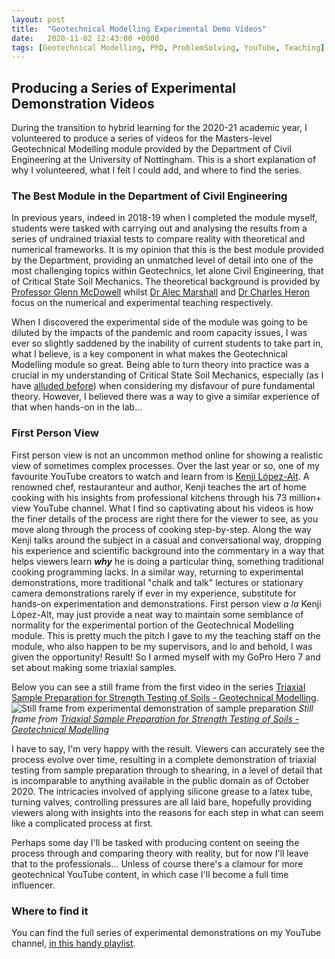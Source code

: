 ```yaml
---
layout: post
title:  "Geotechnical Modelling Experimental Demo Videos"
date:   2020-11-02 12:43:00 +0000
tags: [Geotechnical Modelling, PhD, ProblemSolving, YouTube, Teaching]
---
```


## Producing a Series of Experimental Demonstration Videos
<p class="message">
During the transition to hybrid learning for the 2020-21 academic year, I volunteered to produce a series of videos for the Masters-level Geotechnical Modelling module provided by the Department of Civil Engineering at the University of Nottingham.
This is a short explanation of why I volunteered, what I felt I could add, and where to find the series.
</p>

### The Best Module in the Department of Civil Engineering 
In previous years, indeed in 2018-19 when I completed the module myself, students were tasked with carrying out and analysing the results from a series of undrained triaxial tests to compare reality with theoretical and numerical frameworks. 
It is my opinion that this is the best module provided by the Department, providing an unmatched level of detail into one of the most challenging topics within Geotechnics, let alone Civil Engineering, that of Critical State Soil Mechanics.
The theoretical background is provided by [Professor Glenn McDowell](https://www.researchgate.net/scientific-contributions/G-R-McDowell-78338730) whilst [Dr Alec Marshall](https://www.researchgate.net/profile/Alec_Marshall) and [Dr Charles Heron](https://www.researchgate.net/profile/Charles_Heron) focus on the numerical and experimental teaching respectively. 

When I discovered the experimental side of the module was going to be diluted by the impacts of the pandemic and room capacity issues, I was ever so slightly saddened by the inability of current students to take part in, what I believe, is a key component in what makes the Geotechnical Modelling module so great. Being able to turn theory into practice was a crucial in my understanding of Critical State Soil Mechanics, especially (as I have [alluded before](https://pettey.co.uk/2020/07/29/ImposterSyndrome.html)) when considering my disfavour of pure fundamental theory.
However, I believed there was a way to give a similar experience of that when hands-on in the lab...

### First Person View
First person view is not an uncommon method online for showing a realistic view of sometimes complex processes.
Over the last year or so, one of my favourite YouTube creators to watch and learn from is [Kenji López-Alt](https://www.youtube.com/channel/UCqqJQ_cXSat0KIAVfIfKkVA). 
A renowned chef, restauranteur and author, Kenji teaches the art of home cooking with his insights from professional kitchens through his 73 million+ view YouTube channel. 
What I find so captivating about his videos is how the finer details of the process are right there for the viewer to see, as you move along through the process of cooking step-by-step.
Along the way Kenji talks around the subject in a casual and conversational way, dropping his experience and scientific background into the commentary in a way that helps viewers learn ***why*** he is doing a particular thing, something traditional cooking programming lacks.
In a similar way, returning to experimental demonstrations, more traditional "chalk and talk" lectures or stationary camera demonstrations rarely if ever in my experience, substitute for hands-on experimentation and demonstrations.
First person view *a la* Kenji López-Alt, may just provide a neat way to maintain some semblance of normality for the experimental portion of the Geotechnical Modelling module. 
This is pretty much the pitch I gave to my the teaching staff on the module, who also happen to be my supervisors, and lo and behold, I was given the opportunity! Result! 
So I armed myself with my GoPro Hero 7 and set about making some triaxial samples.

Below you can see a still frame from the first video in the series [Triaxial Sample Preparation for Strength Testing of Soils - Geotechnical Modelling](https://www.youtube.com/watch?v=q9GYy6GiTu8&t=1037s&ab_channel=AngusPettey).
![Still frame from experimental demonstration of sample preparation](\Geotechnical-Modelling\SamplePrep.png)
*Still frame from [Triaxial Sample Preparation for Strength Testing of Soils - Geotechnical Modelling](https://www.youtube.com/watch?v=q9GYy6GiTu8&t=1037s&ab_channel=AngusPettey)*

I have to say, I'm very happy with the result. 
Viewers can accurately see the process evolve over time, resulting in a complete demonstration of triaxial testing from sample preparation through to shearing, in a level of detail that is incomparable to anything available in the public domain as of October 2020.
The intricacies involved of applying silicone grease to a latex tube, turning valves, controlling pressures are all laid bare, hopefully providing viewers along with insights into the reasons for each step in what can seem like a complicated process at first. 

Perhaps some day I'll be tasked with producing content on seeing the process through and comparing theory with reality, but for now I'll leave that to the professionals...
Unless of course there's a clamour for more geotechnical YouTube content, in which case I'll become a full time influencer.

### Where to find it
You can find the full series of experimental demonstrations on my YouTube channel, [in this handy playlist](https://www.youtube.com/playlist?list=PLMjNgs75O06iUZNqBK5FUk0SK8mhAFIEw).





